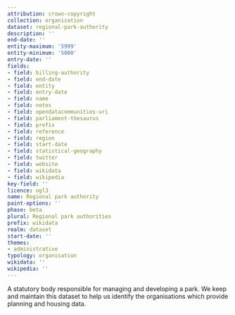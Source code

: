 ```yaml
---
attribution: crown-copyright
collection: organisation
dataset: regional-park-authority
description: ''
end-date: ''
entity-maximum: '5999'
entity-minimum: '5000'
entry-date: ''
fields:
- field: billing-authority
- field: end-date
- field: entity
- field: entry-date
- field: name
- field: notes
- field: opendatacommunities-uri
- field: parliament-thesaurus
- field: prefix
- field: reference
- field: region
- field: start-date
- field: statistical-geography
- field: twitter
- field: website
- field: wikidata
- field: wikipedia
key-field: ''
licence: ogl3
name: Regional park authority
paint-options: ''
phase: beta
plural: Regional park authorities
prefix: wikidata
realm: dataset
start-date: ''
themes:
- administrative
typology: organisation
wikidata: ''
wikipedia: ''
---
```


A statutory body responsible for managing and developing a park.
We keep and maintain this dataset to help us identify the organisations which provide planning and housing data.
